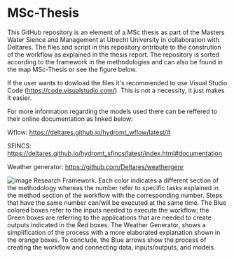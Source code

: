 # MSc-Thesis
This GitHub repository is an element of a MSc thesis as part of the Masters Water Sience and Management at Utrecht University in collaboration with Deltares.
The files and script in this repository ontribute to the constrution of the workflow as explained in the thesis report.
The repository is sorted according to the framework in the methodologies and can also be found in the map MSc-Thesis or see the figure below.

If the user wants to dowload the files it's recommended to use Visual Studio Code (https://code.visualstudio.com/). This is not a necessity, it just makes it easier.

For more information regarding the models used there can be reffered to their online documentation as linked below:

Wflow: https://deltares.github.io/hydromt_wflow/latest/#

SFINCS: https://deltares.github.io/hydromt_sfincs/latest/index.html#documentation

Weather generator: https://github.com/Deltares/weathergenr


![image](https://user-images.githubusercontent.com/108477660/177054604-ec724fce-a813-4832-b655-8ca3441ad3b0.png)
Research Framework. Each color indicates a different section of the methodology whereas the number refer to specific tasks explained in the method section of the workflow with the corresponding number. Steps that have the same number can/will be executed at the same time. The Blue colored boxes refer to the inputs needed to execute the workflow; the Green boxes are referring to the applications that are needed to create outputs indicated in the Red boxes. The Weather Generator, shows a simplification of the process with a more elaborated explanation shown in the orange boxes. To conclude, the Blue arrows show the process of creating the workflow and connecting data, inputs/outputs, and models.
